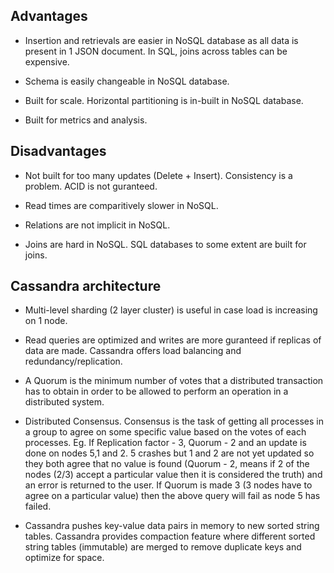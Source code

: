 ## Advantages

- Insertion and retrievals are easier in NoSQL database as all data is present in 1 JSON document. In SQL, joins across tables can be expensive.

- Schema is easily changeable in NoSQL database.

- Built for scale. Horizontal partitioning is in-built in NoSQL database.

- Built for metrics and analysis.

## Disadvantages

- Not built for too many updates (Delete + Insert). Consistency is a problem. ACID is not guranteed.

- Read times are comparitively slower in NoSQL.

- Relations are not implicit in NoSQL.

- Joins are hard in NoSQL. SQL databases to some extent are built for joins.

## Cassandra architecture

- Multi-level sharding (2 layer cluster) is useful in case load is increasing on 1 node.

- Read queries are optimized and writes are more guranteed if replicas of data are made. Cassandra offers load balancing and redundancy/replication.

- A Quorum is the minimum number of votes that a distributed transaction has to obtain in order to be allowed to perform an operation in a distributed system.

- Distributed Consensus. Consensus is the task of getting all processes in a group to agree on some specific value based on the votes of each processes. Eg. If Replication factor - 3, Quorum - 2 and an update is done on nodes 5,1 and 2. 5 crashes but 1 and 2 are not yet updated so they both agree that no value is found (Quorum - 2, means if 2 of the nodes (2/3) accept a particular value then it is considered the truth) and an error is returned to the user. If Quorum is made 3 (3 nodes have to agree on a particular value) then the above query will fail as node 5 has failed.

- Cassandra pushes key-value data pairs in memory to new sorted string tables. Cassandra provides compaction feature where different sorted string tables (immutable) are merged to remove duplicate keys and optimize for space.